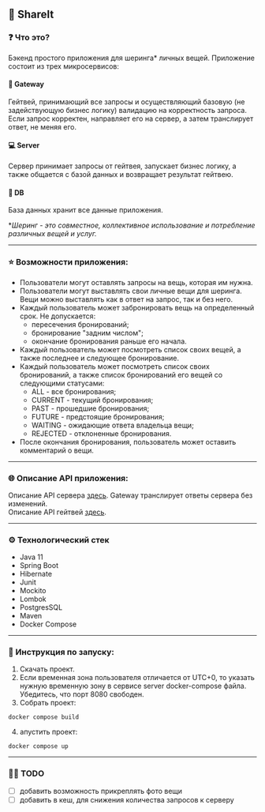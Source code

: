 ## :handshake: ShareIt

### :question: Что это?
Бэкенд простого приложения для шеринга* личных вещей.
Приложение состоит из трех микросервисов:
#### :door: Gateway
Гейтвей, принимающий все запросы и осуществляющий базовую (не задействующую бизнес логику) валидацию на корректность 
запроса. Если запрос корректен, направляет его на сервер, а затем транслирует ответ, не меняя его.

#### :computer: Server
Сервер принимает запросы от гейтвея, запускает бизнес логику, а также общается с базой данных и возвращает результат 
гейтвею.

#### :floppy_disk: DB
База данных хранит все данные приложения.

**Шеринг - это совместное, коллективное использование и потребление различных вещей и услуг.*
___

### :star: Возможности приложения:
* Пользователи могут оставлять запросы на вещь, которая им нужна.
* Пользователи могут выставлять свои личные вещи для шеринга. Вещи можно выставлять как в ответ на запрос, так и без него.
* Каждый пользователь может забронировать вещь на определенный срок. Не допускается:
  * пересечения бронирований;
  * бронирование "задним числом";
  * окончание бронирования раньше его начала.
* Каждый пользователь может посмотреть список своих вещей, а также последнее и следующее бронирование.
* Каждый пользователь может посмотреть список своих бронирований, а также список бронирований его вещей со следующими статусами:
  * ALL - все бронирования;
  * CURRENT - текущий бронирования;
  * PAST - прошедшие бронирования;
  * FUTURE - предстоящие бронирования;
  * WAITING - ожидающие ответа владельца вещи;
  * REJECTED - отклоненные бронирования.
* После окончания бронирования, пользователь может оставить комментарий о вещи.
___
### :globe_with_meridians: Описание API приложения:
Описание API сервера [здесь](info/shareit_server_api.yaml). Gateway транслирует ответы сервера без изменений. \
Описание API гейтвей [здесь](info/shareit_gateway_api.yaml).
___
### :gear: Технологический стек
* Java 11
* Spring Boot
* Hibernate
* Junit
* Mockito
* Lombok
* PostgresSQL
* Maven
* Docker Compose
___
### :page_with_curl: Инструкция по запуску:
1. Скачать проект.
2. Если временная зона пользователя отличается от UTC+0, то указать нужную временную зону в сервисе server docker-compose файла. \
Убедитесь, что порт 8080 свободен.
3. Собрать проект:
```shell
docker compose build
```
4. апустить проект: 
```shell
docker compose up
```
___
### :man_technologist: TODO
- [ ] добавить возможность прикреплять фото вещи
- [ ] добавить в кеш, для снижения количества запросов к серверу
